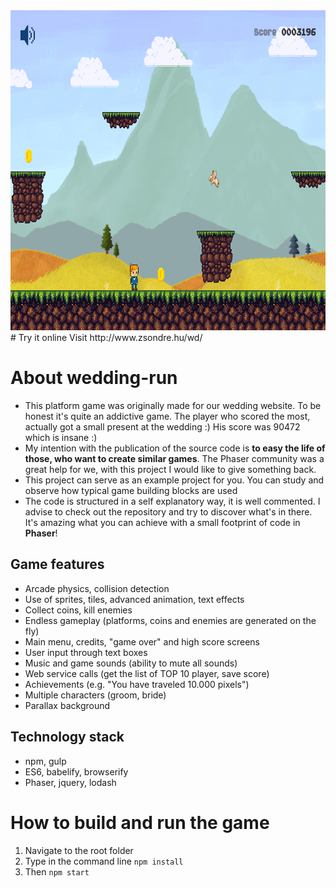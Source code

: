 <img src="/static/assets/images/screenshot.png" height="512"/>
# Try it online
Visit http://www.zsondre.hu/wd/

# About wedding-run
- This platform game was originally made for our wedding website. To be honest it's quite an addictive game. The player who scored the most, actually got a small present at the wedding :) His score was 90472 which is insane :)
- My intention with the publication of the source code is **to easy the life of those, who want to create similar games**. The Phaser community was a great help for we, with this project I would like to give something back. 
- This project can serve as an example project for you. You can study and observe how typical game building blocks are used
-  The code is structured in a self explanatory way, it is well commented. I advise to check out the repository and try to discover what's in there. It's amazing what you can achieve with a small footprint of code in **Phaser**!
## Game features
- Arcade physics, collision detection
- Use of sprites, tiles, advanced animation, text effects
- Collect coins, kill enemies
- Endless gameplay (platforms, coins and enemies are generated on the fly)
- Main menu, credits, "game over" and high score screens
- User input through text boxes 
- Music and game sounds (ability to mute all sounds)
- Web service calls (get the list of TOP 10 player, save score)
- Achievements (e.g. "You have traveled 10.000 pixels")
- Multiple characters (groom, bride)
- Parallax background
## Technology stack
- npm, gulp
- ES6, babelify, browserify
- Phaser, jquery, lodash 

# How to build and run the game

1. Navigate to the root folder 
2. Type in the command line `npm install`
3. Then `npm start`

